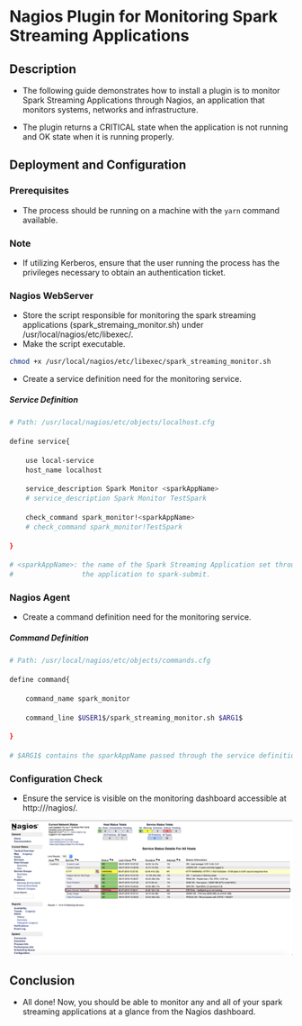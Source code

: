 # Nagios Plugin for Monitoring Spark Streaming Applications

## Description

- The following guide demonstrates how to install a plugin is to monitor Spark Streaming Applications through Nagios, an application that monitors systems, networks and infrastructure.

- The plugin returns a CRITICAL state when the application is not running and OK state when it is running properly.

## Deployment and Configuration

### Prerequisites

- The process should be running on a machine with the `yarn` command available.

### Note

- If utilizing Kerberos, ensure that the user running the process has the privileges necessary to obtain an authentication ticket.

### Nagios WebServer

- Store the script responsible for monitoring the spark streaming applications (spark_stremaing_monitor.sh) under /usr/local/nagios/etc/libexec/.
- Make the script executable.

```bash
chmod +x /usr/local/nagios/etc/libexec/spark_streaming_monitor.sh
```

- Create a service definition need for the monitoring service.

##### Service Definition

```bash
# Path: /usr/local/nagios/etc/objects/localhost.cfg

define service{

    use local-service
    host_name localhost

    service_description Spark Monitor <sparkAppName>
    # service_description Spark Monitor TestSpark

    check_command spark_monitor!<sparkAppName>
    # check_command spark_monitor!TestSpark

}

# <sparkAppName>: the name of the Spark Streaming Application set through the --name flag when submitting
#                 the application to spark-submit.
```

### Nagios Agent

- Create a command definition need for the monitoring service.

##### Command Definition

```bash
# Path: /usr/local/nagios/etc/objects/commands.cfg

define command{

    command_name spark_monitor

    command_line $USER1$/spark_streaming_monitor.sh $ARG1$

}

# $ARG1$ contains the sparkAppName passed through the service definition.
```
### Configuration Check

- Ensure the service is visible on the monitoring dashboard accessible at http://<nagios-hostname>/nagios/.

![Nagios Plugin](https://github.com/teamclairvoyant/nagios-plugins/blob/master/spark-streaming/nagios-plugin.png)

## Conclusion

- All done! Now, you should be able to monitor any and all of your spark streaming applications at a glance from the Nagios dashboard.